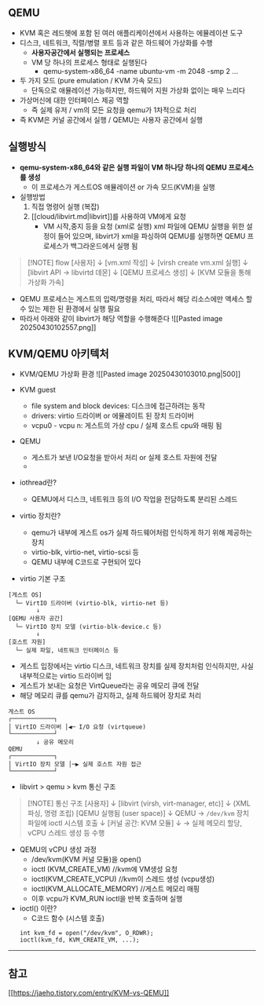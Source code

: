 ## QEMU
- KVM 혹은 레드헷에 포함 된 여러 애플리케이션에서 사용하는 에뮬레이션 도구
- 디스크, 네트워크, 직렬/병렬 포트 등과 같은 하드웨어 가상화를 수행
	- **사용자공간에서 실행되는 프로세스**
	- VM 당 하나의 프로세스 형태로 실행된다
		- qemu-system-x86_64 -name ubuntu-vm -m 2048 -smp 2 ...
- 두 가지 모드 (pure emulation / KVM 가속 모드)
	- 단독으로 애뮬레이션 가능하지만, 하드웨어 지원 가상화 없이는 매우 느리다
- 가상머신에 대한 인터페이스 제공 역할
	- 즉 실제 유저 / vm의 모든 요청을 qemu가 1차적으로 처리
- 즉 KVM은 커널 공간에서 실행 / QEMU는 사용자 공간에서 실행

## 실행방식
- **qemu-system-x86_64와 같은 실행 파일이 VM 하나당 하나의 QEMU 프로세스를 생성**
	- 이 프로세스가 게스트OS 애뮬레이션 or 가속 모드(KVM)을 실행
- 실행방법
	1) 직접 명령어 실행 (복잡)
	2) [[cloud/libvirt.md|libvirt]]를 사용하여 VM에게 요청
		- VM 시작,중지 등을 요청 (xml로 실행)
			xml 파일에 QEMU 실행을 위한 설정이 들어 있으며, libvirt가 xml을 파싱하여 QEMU를 실행하면 QEMU 프로세스가 백그라운드에서 실행 됨 

> [!NOTE] flow
> [사용자]
   ↓
[vm.xml 작성]
   ↓
[virsh create vm.xml 실행]
   ↓
[libvirt API → libvirtd 데몬]
   ↓
[QEMU 프로세스 생성]
   ↓
[KVM 모듈을 통해 가상화 가속]

- QEMU 프로세스는 게스트의 입력/명령을 처리, 따라서 해당 리소스에만 액세스 할 수 있는 제한 된 환경에서 실행 필요
- 따라서 아래와 같이 libvirt가 해당 역할을 수행해준다
![[Pasted image 20250430102557.png]]

## KVM/QEMU 아키텍처
- KVM/QEMU 가상화 환경
![[Pasted image 20250430103010.png|500]]
- KVM guest
	- file system and block devices: 디스크에 접근하려는 동작
	- drivers: virtio 드라이버 or 에뮬레이트 된 장치 드라이버
	- vcpu0 - vcpu n: 게스트의 가상 cpu / 실제 호스트 cpu와 매핑 됨
- QEMU
	- 게스트가 보낸 I/O요청을 받아서 처리 or 실제 호스트 자원에 전달
	- 

- iothread란?
	- QEMU에서 디스크, 네트워크 등의 I/O 작업을 전담하도록 분리된 스레드

- virtio 장치란?
	- qemu가 내부에 게스트 os가 실제 하드웨어처럼 인식하게 하기 위해 제공하는  장치
	- virtio-blk, virtio-net, virtio-scsi 등 
	- QEMU 내부에 C코드로 구현되어 있다
- virtio 기본 구조
```text
[게스트 OS]
  └─ VirtIO 드라이버 (virtio-blk, virtio-net 등)
        ↓
[QEMU 사용자 공간]
  └─ VirtIO 장치 모델 (virtio-blk-device.c 등)
        ↓
[호스트 자원]
  └─ 실제 파일, 네트워크 인터페이스 등
```

- 게스트 입장에서는 virtio 디스크, 네트워크 장치를 실제 장치처럼 인식하지만, 사실 내부적으로는 virtio 드라이버 임
- 게스트가 보내는 요청은 VirtQueue라는 공유 메모리 큐에 전달
- 해당 메모리 큐를 qemu가 감지하고, 실제 하드웨어 장치로 처리

```
게스트 OS
┌────────────┐
│ VirtIO 드라이버 │◀─ I/O 요청 (virtqueue)
└────────────┘
        ↓ 공유 메모리
QEMU
┌────────────┐
│ VirtIO 장치 모델 │─▶ 실제 호스트 자원 접근
└────────────┘
```





- libvirt > qemu > kvm 통신 구조
> [!NOTE] 통신 구조
> [사용자]
  ↓
[libvirt (virsh, virt-manager, etc)]
  ↓ (XML 파싱, 명령 조립)
[QEMU 실행됨 (user space)]
  ↓
QEMU → `/dev/kvm` 장치 파일에 ioctl 시스템 호출
  ↓
[커널 공간: KVM 모듈]
  ↓
→ 실제 메모리 할당, vCPU 스레드 생성 등 수행

- QEMU의 vCPU 생성 과정
	- /dev/kvm(KVM 커널 모듈)을 open()
	- ioctl (KVM_CREATE_VM) //kvm에 VM생성 요청
	- ioctl(KVM_CREATE_VCPU) //kvm이 스레드 생성 (vcpu생성)
	- ioctl(KVM_ALLOCATE_MEMORY) //게스트 메모리 매핑
	- 이후 vcpu가 KVM_RUN ioctl을 반복 호출하며 실행
- ioctl() 이란?
	- C코드 함수 (시스템 호출)
	```
	int kvm_fd = open("/dev/kvm", O_RDWR);
	ioctl(kvm_fd, KVM_CREATE_VM, ...);
	```


------
## 참고
[[https://jaeho.tistory.com/entry/KVM-vs-QEMU]]